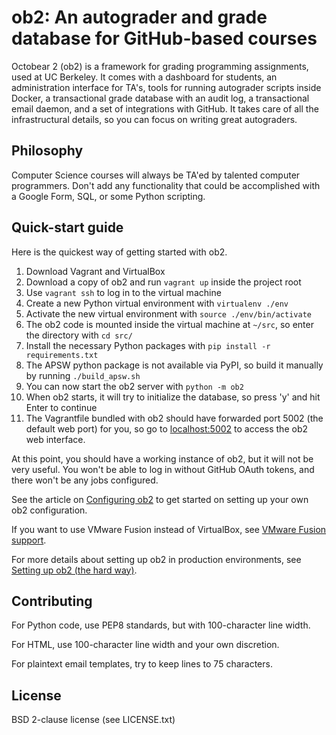 ob2: An autograder and grade database for GitHub-based courses
==============================================================

Octobear 2 (ob2) is a framework for grading programming assignments, used at UC Berkeley. It comes
with a dashboard for students, an administration interface for TA's, tools for running autograder
scripts inside Docker, a transactional grade database with an audit log, a transactional email
daemon, and a set of integrations with GitHub. It takes care of all the infrastructural details, so
you can focus on writing great autograders.

## Philosophy

Computer Science courses will always be TA'ed by talented computer programmers. Don't add any
functionality that could be accomplished with a Google Form, SQL, or some Python scripting.

## Quick-start guide

Here is the quickest way of getting started with ob2.

1. Download Vagrant and VirtualBox
1. Download a copy of ob2 and run `vagrant up` inside the project root
1. Use `vagrant ssh` to log in to the virtual machine
1. Create a new Python virtual environment with `virtualenv ./env`
1. Activate the new virtual environment with `source ./env/bin/activate`
1. The ob2 code is mounted inside the virtual machine at `~/src`, so enter the directory with
   `cd src/`
1. Install the necessary Python packages with `pip install -r requirements.txt`
1. The APSW python package is not available via PyPI, so build it manually by running
   `./build_apsw.sh`
1. You can now start the ob2 server with `python -m ob2`
1. When ob2 starts, it will try to initialize the database, so press 'y' and hit Enter to continue
1. The Vagrantfile bundled with ob2 should have forwarded port 5002 (the default web port) for you,
   so go to [localhost:5002](http://localhost:5002/) to access the ob2 web interface.

At this point, you should have a working instance of ob2, but it will not be very useful. You
won't be able to log in without GitHub OAuth tokens, and there won't be any jobs configured.

See the article on [Configuring ob2](https://github.com/octobear2/ob2/wiki/Configuring-ob2) to get
started on setting up your own ob2 configuration.

If you want to use VMware Fusion instead of VirtualBox, see [VMware Fusion support](https://github.com/octobear2/ob2/wiki/Setting-up-ob2-(the-easy-way)#vmware-fusion-support).

For more details about setting up ob2 in production environments, see [Setting up ob2 (the hard way)](https://github.com/octobear2/ob2/wiki/Setting-up-ob2-(the-hard-way)).


## Contributing

For Python code, use PEP8 standards, but with 100-character line width.

For HTML, use 100-character line width and your own discretion.

For plaintext email templates, try to keep lines to 75 characters.

## License

BSD 2-clause license (see LICENSE.txt)
